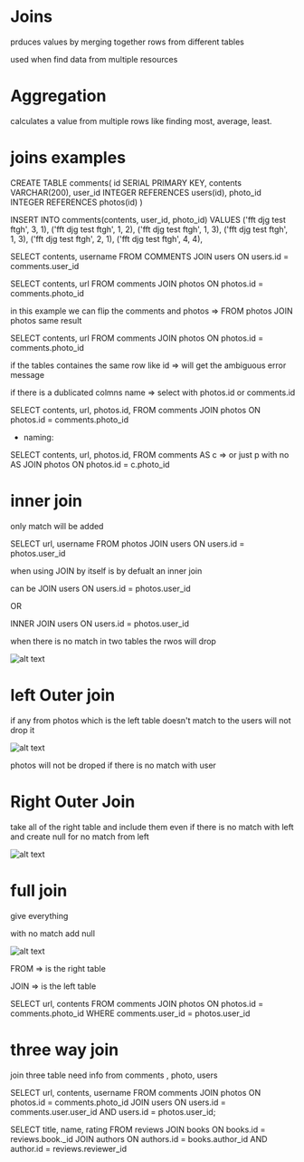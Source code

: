 # Joins

prduces values by merging together rows from different tables

used when find data from multiple resources

# Aggregation

calculates a value from multiple rows like finding most, average, least.



# joins examples

CREATE TABLE comments(
id SERIAL PRIMARY KEY,
contents VARCHAR(200),
user_id INTEGER REFERENCES users(id),
photo_id INTEGER REFERENCES photos(id)
)

INSERT INTO comments(contents, user_id, photo_id)
VALUES
('fft djg test ftgh', 3, 1),
('fft djg test ftgh', 1, 2),
('fft djg test ftgh', 1, 3),
('fft djg test ftgh', 1, 3),
('fft djg test ftgh', 2, 1),
('fft djg test ftgh', 4, 4),


SELECT contents, username
FROM COMMENTS
JOIN users ON users.id = comments.user_id

SELECT contents, url
FROM comments
JOIN photos ON photos.id = comments.photo_id



in this example we can flip the comments and photos => FROM photos JOIN photos same result 

SELECT contents, url
FROM comments
JOIN photos ON photos.id = comments.photo_id


if the tables containes the same row like id => will get the ambiguous error message  

if there is a dublicated colmns name =>   select with photos.id  or  comments.id

SELECT contents, url, photos.id, 
FROM comments
JOIN photos ON photos.id = comments.photo_id

- naming:

SELECT contents, url, photos.id, 
FROM comments AS c                        => or just p with no AS
JOIN photos ON photos.id = c.photo_id


  
# inner join 

only match will be added

SELECT url, username 
FROM photos
JOIN users ON users.id = photos.user_id 

when using JOIN by itself is by defualt an inner join

can be JOIN users ON users.id = photos.user_id 

OR 

INNER JOIN users ON users.id = photos.user_id 


when there is no match in two tables the rwos will drop

![alt text](inner.png "inner")

# left Outer join

if any from photos which is the left table doesn't match to the users will not drop it

![alt text](left-outer-join.png "left-outer-join")

photos will not be droped if there is no match with user


# Right Outer Join

take all of the right table and include them  even if there is no match with left and create null for no match from left

![alt text](right-outer-join.png "right-outer-join")

# full join

give everything 

with no match add null

![alt text](full-join.png "full-join")

FROM   => is the right table 

JOIN   => is the left table



SELECT url, contents
FROM comments
JOIN photos ON photos.id = comments.photo_id 
WHERE comments.user_id = photos.user_id


# three way join 

join three table need info from comments , photo, users


SELECT url, contents, username
FROM comments
JOIN photos ON photos.id = comments.photo_id 
JOIN users ON users.id = comments.user.user_id AND users.id = photos.user_id;



SELECT title, name, rating 
FROM reviews
JOIN books ON books.id = reviews.book._id
JOIN authors ON authors.id = books.author_id AND author.id = reviews.reviewer_id  
